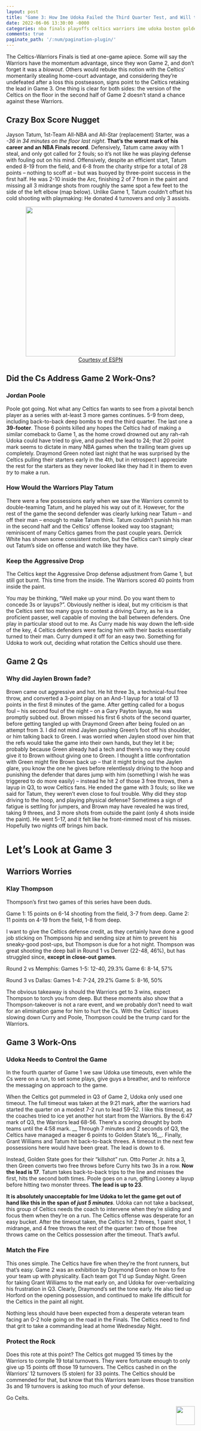```yaml
---
layout: post
title: "Game 3: How Ime Udoka Failed the Third Quarter Test, and Will the Warriors Reclaim Home-Court Advantage, or will the Celtics’ Bounceback Ways Continue?"
date: 2022-06-06 13:30:00 -0000
categories: nba finals playoffs celtics warriors ime udoka boston goldenstate
comments: true
paginate_path: '/:num/pagination-plugin/'
---
```


The Celtics-Warriors Finals is tied at one-game apiece. Some will say the Warriors have the momentum advantage, since they won Game 2, and don’t forget it was a _blowout_. Others would rebuke this notion with the Celtics’ momentarily stealing home-court advantage, and considering they’re undefeated after a loss this postseason, signs point to the Celtics retaking the lead in Game 3. One thing is clear for both sides: the version of the Celtics on the floor in the second half of Game 2 doesn’t stand a chance against these Warriors.

## Crazy Box Score Nugget
Jayson Tatum, 1st-Team All-NBA and All-Star (replacement) Starter, was a _-36 in 34 minutes on the floor last night_. __That’s the worst mark of his career and an NBA Finals record__. Defensively, Tatum came away with 1 steal, and only got called for 2 fouls; so it’s not like he was playing defense with fouling out on his mind. Offensively, despite an efficient start, Tatum ended 8-19 from the field, and 6-8 from the charity stripe for a total of 28 points – nothing to scoff at – but was buoyed by three-point success in the first half. He was 2-10 inside the Arc, finishing 2 of 7 from in the paint and missing all 3 midrange shots from roughly the same spot a few feet to the side of the left elbow (map below). Unlike Game 1, Tatum couldn’t offset his cold shooting with playmaking: He donated 4 turnovers and only 3 assists. 

<p align="center"> 
    <img src="/criticalcelticsfan/assets/22Finals/Tatum-Game-2.png" width="400" height="400" /><br>
    <a href="https://www.espn.com/nba/playbyplay/_/gameId/401442531">Courtesy of ESPN</a>

</p>

## Did the Cs Address Game 2 Work-Ons?
### Jordan Poole
Poole got going. Not what any Celtics fan wants to see from a pivotal bench player as a series with at-least 3 more games continues. 5-9 from deep, including back-to-back deep bombs to end the third quarter. The last one a __39-footer__. Those 6 points killed any hopes the Celtics had of making a similar comeback to Game 1, as the home crowd drowned out any rah-rah Udoka could have tried to give, and pushed the lead to 24; that 20 point mark seems to dictate in many NBA games when the trailing team gives up completely. Draymond Green noted last night that he was surprised by the Celtics pulling their starters early in the 4th, but in retrospect I appreciate the rest for the starters as they never looked like they had it in them to even _try_ to make a run. 

### How Would the Warriors Play Tatum
There were a few possessions early when we saw the Warriors commit to double-teaming Tatum, and he played his way out of it. However, for the rest of the game the second defender was clearly lurking near Tatum – and off their man – enough to make Tatum think. Tatum couldn’t punish his man in the second half and the Celtics’ offense looked way too stagnant; reminiscent of many Celtics games from the past couple years. Derrick White has shown some consistent motion, but the Celtics can’t simply clear out Tatum’s side on offense and watch like they have.

### Keep the Aggressive Drop
The Celtics kept the Aggressive Drop defense adjustment from Game 1, but still got burnt. This time from the inside. The Warriors scored 40 points from inside the paint. 

You may be thinking, “Well make up your mind. Do you want them to concede 3s or layups?”. Obviously neither is ideal, but my criticism is that the Celtics sent too many guys to contest a driving Curry, as he is a proficient passer, well capable of moving the ball between defenders. One play in particular stood out to me. As Curry made his way down the left-side of the key, 4 Celtics defenders were facing him with their backs essentially turned to their man. Curry dumped it off for an easy two. Something for Udoka to work out, deciding what rotation the Celtics should use there.

## Game 2 Qs
### Why did Jaylen Brown fade?
Brown came out aggressive and hot. He hit three 3s, a technical-foul free throw, and converted a 3-point play on an And-1 layup for a total of 13 points in the first 8 minutes of the game. After getting called for a bogus foul – his second foul of the night – on a Gary Payton layup, he was promptly subbed out. Brown missed his first 6 shots of the second quarter, before getting tangled up with Draymond Green after being fouled on an attempt from 3. I did not mind Jaylen pushing Green’s foot off his shoulder, or him talking back to Green. I was worried when Jaylen stood over him that the refs would take the game into their own hands, but they let it be; probably because Green already had a tech and there’s no way they could give it to Brown without giving one to Green. I thought a little confrontation with Green might fire Brown back up – that it might bring out the Jaylen glare, you know the one he gives before relentlessly driving to the hoop and punishing the defender that dares jump with him (something I wish he was triggered to do more easily) – instead he hit 2 of those 3 free throws, then a layup in Q3, to wow Celtics fans. He ended the game with 3 fouls; so like we said for Tatum, they weren’t even close to foul trouble. Why did they stop driving to the hoop, and playing physical defense? Sometimes a sign of fatigue is settling for jumpers, and Brown may have revealed he was tired, taking 9 threes, and 3 more shots from outside the paint (only 4 shots inside the paint). He went 5-17, and it felt like he front-rimmed most of his misses. Hopefully two nights off brings him back.

# Let’s Look at Game 3
## Warriors Worries
### Klay Thompson
Thompson’s first two games of this series have been duds. 

Game 1: 15 points on 6-14 shooting from the field, 3-7 from deep.
Game 2: 11 points on 4-19 from the field, 1-8 from deep.

I want to give the Celtics defense credit, as they certainly have done a good job sticking on Thompsons hip and sending size at him to prevent his sneaky-good post-ups, but Thompson is due for a hot night. Thompson was great shooting the deep ball in Round 1 vs Denver (22-48, 46%), but has struggled since, __except in close-out games__.

Round 2 vs Memphis:
Games 1-5: 12-40, 29.3%
Game 6: 8-14, 57%

Round 3 vs Dallas:
Games 1-4: 7-24, 29.2%
Game 5: 8-16, 50%

The obvious takeaway is should the Warriors get to 3 wins, expect Thompson to torch you from deep. But these moments also show that a Thompson-takeover is not a rare event, and we probably don’t need to wait for an elimination game for him to hurt the Cs. With the Celtics’ issues slowing down Curry and Poole, Thompson could be the trump card for the Warriors.

## Game 3 Work-Ons
### Udoka Needs to Control the Game
In the fourth quarter of Game 1 we saw Udoka use timeouts, even while the Cs were on a run, to set some plays, give guys a breather, and to reinforce the messaging on approach to the game.

When the Celtics got pummeled in Q3 of Game 2, Udoka only used one timeout. The full timeout was taken at the 9:21 mark, after the warriors had started the quarter on a modest 7-2 run to lead 59-52. I like this timeout, as the coaches tried to ice yet another hot start from the Warriors. By the 6:47 mark of Q3, the Warriors lead 68-56. There’s a scoring drought by both teams until the 4:58 mark. __ Through 7 minutes and 2 seconds of Q3, the Celtics have managed a meager 6 points to Golden State’s 16__. Finally, Grant Williams and Tatum hit back-to-back threes. A timeout in the next few possessions here would have been great. The lead is down to 6. 

Instead, Golden State goes for their “killshot” run. Otto Porter Jr. hits a 3, then Green converts two free throws before Curry hits two 3s in a row. __Now the lead is 17__. Tatum takes back-to-back trips to the line and misses the first, hits the second both times. Poole goes on a run, gifting Looney a layup before hitting two monster threes. __The lead is up to 23__. 

__It is absolutely unacceptable for Ime Udoka to let the game get out of hand like this in the span of _just 5 minutes___. Udoka can not take a backseat, this group of Celtics needs the coach to intervene when they’re sliding and focus them when they’re on a run. The Celtics offense was desperate for an easy bucket. After the timeout taken, the Celtics hit 2 threes, 1 paint shot, 1 midrange, and 4 free throws the rest of the quarter: two of those free throws came on the Celtics possession after the timeout. That’s awful.

### Match the Fire
This ones simple. The Celtics have fire when they’re the front runners, but that’s easy. Game 2 was an exhibition by Draymond Green on how to fire your team up with physicality. Each team got T’d up Sunday Night. Green for taking Grant Williams to the mat early on, and Udoka for over-verbalizing his frustration in Q3. Clearly, Draymond’s set the tone early. He also tied up Horford on the opening possession, and continued to make life difficult for the Celtics in the paint all night. 

Nothing less should have been expected from a desperate veteran team facing an 0-2 hole going on the road in the Finals. The Celtics need to find that grit to take a commanding lead at home Wednesday Night.

### Protect the Rock
Does this rote at this point? The Celtics got mugged 15 times by the Warriors to compile 19 total turnovers. They were fortunate enough to only give up 15 points off those 19 turnovers. The Celtics cashed in on the Warriors’ 12 turnovers (5 stolen) for 33 points. The Celtics should be commended for that, but know that this Warriors team loves those transition 3s and 19 turnovers is asking too much of your defense.

Go Celts.
<p align="right"> 
    <img src="/criticalcelticsfan/assets/ccflogo.jpg" width="50" height="50" />
</p>


